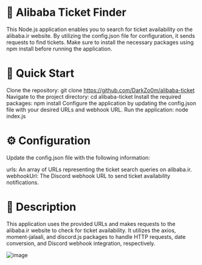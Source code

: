 # 🎫 Alibaba Ticket Finder
This Node.js application enables you to search for ticket availability on the alibaba.ir website. By utilizing the config.json file for configuration, it sends requests to find tickets. Make sure to install the necessary packages using npm install before running the application.

# **🚀 Quick Start**
Clone the repository: git clone https://github.com/DarkZo0m/alibaba-ticket
Navigate to the project directory: cd alibaba-ticket
Install the required packages: npm install
Configure the application by updating the config.json file with your desired URLs and webhook URL.
Run the application: node index.js

# **⚙️ Configuration**
Update the config.json file with the following information:

urls: An array of URLs representing the ticket search queries on alibaba.ir.
webhookUrl: The Discord webhook URL to send ticket availability notifications.

# **📝 Description**
This application uses the provided URLs and makes requests to the alibaba.ir website to check for ticket availability. It utilizes the axios, moment-jalaali, and discord.js packages to handle HTTP requests, date conversion, and Discord webhook integration, respectively.

![image](https://github.com/DarkZo0m/alibaba-ticket/assets/59771519/aa9dc4ed-cfc1-4fb9-9c54-3ce04407f6fc)
